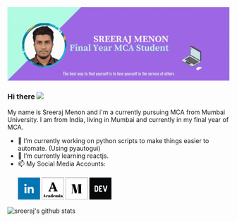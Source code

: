 [![Social banner for Sreeraj Menon](https://github.com/sreeraj7sm/sreeraj7sm/raw/master/Assets/readme_gif.gif)](https://www.linkedin.com/in/sreeraj-menon-98a35ab8/)


### Hi there <img src="https://raw.githubusercontent.com/MartinHeinz/MartinHeinz/master/wave.gif" width="30px">

My name is Sreeraj Menon and i'm a currently pursuing MCA from Mumbai University. I am from India, living in Mumbai and currently in my final year of MCA. 
- 🔭 I’m currently working on python scripts to make things easier to automate. (Using pyautogui)
- 🌱 I’m currently learning reactjs.
- 📫 My Social Media Accounts: <br/><br/>
[![Linkedin](https://github.com/sreeraj7sm/sreeraj7sm/raw/master/Assets/linkedin.png)](https://www.linkedin.com/in/sreeraj-menon-98a35ab8/)
[![Academia](https://github.com/sreeraj7sm/sreeraj7sm/raw/master/Assets/academia2.png)](https://independent.academia.edu/playstoreninja)
[![Medium](https://github.com/sreeraj7sm/sreeraj7sm/raw/master/Assets/medium.png)](https://medium.com/@sreeraj7.sm)
[![DEV](https://github.com/sreeraj7sm/sreeraj7sm/raw/master/Assets/dev.png)](https://dev.to/sreeraj7sm)

![sreeraj's github stats](https://github-readme-stats.vercel.app/api?username=sreeraj7sm&show_icons=true&theme=nightowl)





